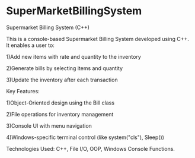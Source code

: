 # SuperMarketBillingSystem



Supermarket Billing System (C++)

This is a console-based Supermarket Billing System developed using C++. It enables a user to:

1)Add new items with rate and quantity to the inventory

2)Generate bills by selecting items and quantity

3)Update the inventory after each transaction


Key Features:

1)Object-Oriented design using the Bill class

2)File operations for inventory management

3)Console UI with menu navigation

4)Windows-specific terminal control (like system("cls"), Sleep())

Technologies Used:
C++, File I/O, OOP, Windows Console Functions.


